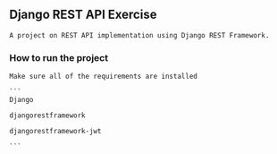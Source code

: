 
## Django REST API Exercise
    A project on REST API implementation using Django REST Framework. 

### How to run the project
    Make sure all of the requirements are installed
    
    ```
    Django
    
    djangorestframework
    
    djangorestframework-jwt
    
    ```
    

